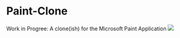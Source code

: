 # Paint-Clone
Work in Progree: A clone(ish) for the Microsoft Paint Application
![](Paint/Paint/Paint/images/paintapp.png)
